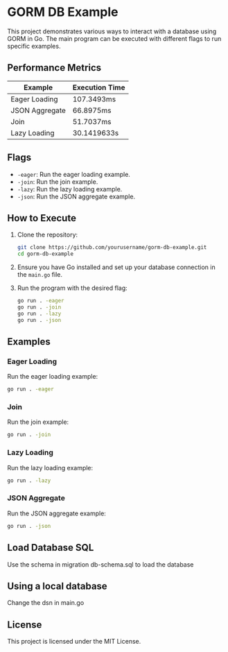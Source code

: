 # GORM DB Example

This project demonstrates various ways to interact with a database using GORM in Go. The main program can be executed with different flags to run specific examples.

## Performance Metrics

| Example            | Execution Time   |
|--------------------|------------------|
| Eager Loading      | 107.3493ms       |
| JSON Aggregate     | 66.8975ms        |
| Join               | 51.7037ms        |
| Lazy Loading       | 30.1419633s      |

## Flags

- `-eager`: Run the eager loading example.
- `-join`: Run the join example.
- `-lazy`: Run the lazy loading example.
- `-json`: Run the JSON aggregate example.

## How to Execute

1. Clone the repository:
    ```sh
    git clone https://github.com/yourusername/gorm-db-example.git
    cd gorm-db-example
    ```

2. Ensure you have Go installed and set up your database connection in the `main.go` file.

3. Run the program with the desired flag:
    ```sh
    go run . -eager
    go run . -join
    go run . -lazy
    go run . -json
    ```

## Examples

### Eager Loading
Run the eager loading example:
```sh
go run . -eager
```

### Join
Run the join example:
```sh
go run . -join
```

### Lazy Loading
Run the lazy loading example:
```sh
go run . -lazy
```

### JSON Aggregate
Run the JSON aggregate example:
```sh
go run . -json
```

## Load Database SQL
Use the schema in migration db-schema.sql to load the database

## Using a local database
Change the dsn in main.go

## License

This project is licensed under the MIT License.
